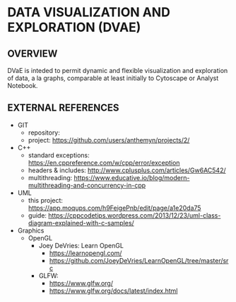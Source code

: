 # DATA VISUALIZATION AND EXPLORATION (DVAE)

## OVERVIEW

DVaE is inteded to permit dynamic and flexible visualization and exploration of data, a la graphs, comparable at least
initially to Cytoscape or Analyst Notebook.

## EXTERNAL REFERENCES

* GIT
	* repository: 
	* project: https://github.com/users/anthemyn/projects/2/
* C++	
	* standard exceptions: https://en.cppreference.com/w/cpp/error/exception
	* headers & includes: http://www.cplusplus.com/articles/Gw6AC542/
	* multithreading: https://www.educative.io/blog/modern-multithreading-and-concurrency-in-cpp
* UML
	* this project: https://app.moqups.com/h9FeigePnb/edit/page/a1e20da75
	* guide: https://cppcodetips.wordpress.com/2013/12/23/uml-class-diagram-explained-with-c-samples/
* Graphics
	* OpenGL
		* Joey DeVries: Learn OpenGL
			*  https://learnopengl.com/
			*  https://github.com/JoeyDeVries/LearnOpenGL/tree/master/src
		* GLFW: 
			* https://www.glfw.org/
			* https://www.glfw.org/docs/latest/index.html
			
